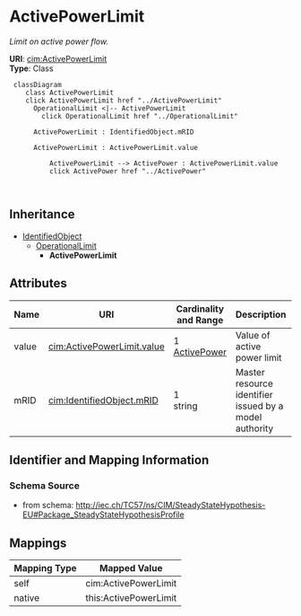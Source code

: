 # ActivePowerLimit


_Limit on active power flow._





**URI**: [cim:ActivePowerLimit](http://iec.ch/TC57/CIM100#ActivePowerLimit)<br />
**Type**: Class




```mermaid
 classDiagram
    class ActivePowerLimit
    click ActivePowerLimit href "../ActivePowerLimit"
      OperationalLimit <|-- ActivePowerLimit
        click OperationalLimit href "../OperationalLimit"
      
      ActivePowerLimit : IdentifiedObject.mRID
        
      ActivePowerLimit : ActivePowerLimit.value
        
          ActivePowerLimit --> ActivePower : ActivePowerLimit.value
          click ActivePower href "../ActivePower"
        
      
```





## Inheritance
* [IdentifiedObject](IdentifiedObject.md)
    * [OperationalLimit](OperationalLimit.md)
        * **ActivePowerLimit**



## Attributes


| Name | URI | Cardinality and Range | Description | Inheritance |
| ---  | --- | --- | --- | --- |
| value | [cim:ActivePowerLimit.value](http://iec.ch/TC57/CIM100#ActivePowerLimit.value) | 1 <br />  [ActivePower](ActivePower.md)  | Value of active power limit | direct |
| mRID | [cim:IdentifiedObject.mRID](http://iec.ch/TC57/CIM100#IdentifiedObject.mRID) | 1 <br />  string  | Master resource identifier issued by a model authority | [IdentifiedObject](IdentifiedObject.md) |









## Identifier and Mapping Information







### Schema Source


* from schema: http://iec.ch/TC57/ns/CIM/SteadyStateHypothesis-EU#Package_SteadyStateHypothesisProfile





## Mappings

| Mapping Type | Mapped Value |
| ---  | ---  |
| self | cim:ActivePowerLimit |
| native | this:ActivePowerLimit |




